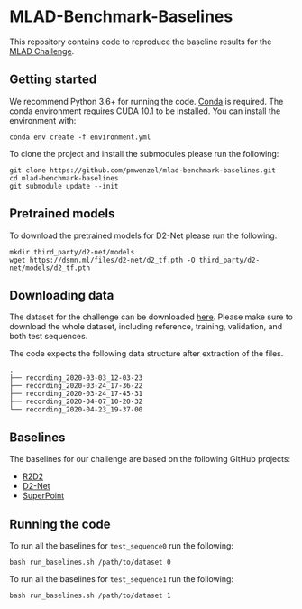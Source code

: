 # MLAD-Benchmark-Baselines

This repository contains code to reproduce the baseline results for the [MLAD Challenge](https://sites.google.com/view/mlad-eccv2020/challenge).

## Getting started

We recommend Python 3.6+ for running the code. [Conda](https://docs.conda.io/en/latest/) is required. The conda environment requires CUDA 10.1 to be installed. You can install the environment with:

``
conda env create -f environment.yml
``

To clone the project and install the submodules please run the following:

```
git clone https://github.com/pmwenzel/mlad-benchmark-baselines.git
cd mlad-benchmark-baselines
git submodule update --init
```

## Pretrained models

To download the pretrained models for D2-Net please run the following:

```
mkdir third_party/d2-net/models
wget https://dsmn.ml/files/d2-net/d2_tf.pth -O third_party/d2-net/models/d2_tf.pth
``` 

## Downloading data

The dataset for the challenge can be downloaded [here](https://sites.google.com/view/mlad-eccv2020/challenge).
Please make sure to download the whole dataset, including reference, training, validation, and both test sequences. 

The code expects the following data structure after extraction of the files.

```
.
├── recording_2020-03-03_12-03-23
├── recording_2020-03-24_17-36-22
├── recording_2020-03-24_17-45-31
├── recording_2020-04-07_10-20-32
└── recording_2020-04-23_19-37-00
```

## Baselines

The baselines for our challenge are based on the following GitHub projects:

* [R2D2](https://github.com/naver/r2d2)
* [D2-Net](https://github.com/mihaidusmanu/d2-net)
* [SuperPoint](https://github.com/magicleap/SuperPointPretrainedNetwork)

## Running the code

To run all the baselines for `test_sequence0` run the following:

```
bash run_baselines.sh /path/to/dataset 0
```

To run all the baselines for `test_sequence1` run the following:

```
bash run_baselines.sh /path/to/dataset 1
```
